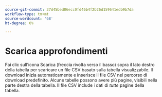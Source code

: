 ```yaml
---
source-git-commit: 37d45bed06ecc0fd46b4f2b26d159641edb9b7da
workflow-type: tm+mt
source-wordcount: '68'
ht-degree: 0%

---
```

# Scarica approfondimenti

Fai clic sull’icona Scarica (freccia rivolta verso il basso) sopra il lato destro della tabella per scaricare un file CSV basato sulla tabella visualizzabile. Il download inizia automaticamente e inserisce il file CSV nel percorso di download predefinito. Alcune tabelle possono avere più pagine, visibili nella parte destra della tabella. Il file CSV include i dati di _tutte_ pagine della tabella.
